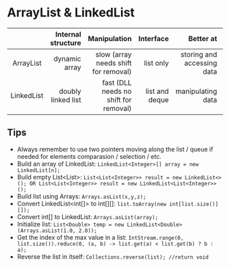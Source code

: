# ArrayList & LinkedList
|            | Internal structure  |  Manipulation                              |  Interface       |  Better at                   |  Performance |
|:----------:|--------------------:|-------------------------------------------:|-----------------:|-----------------------------:|-------------:|
| ArrayList  |  dynamic array      |  slow (array needs shift for removal)   |  list only       |  storing and accessing data  |  O(1)        |
| LinkedList | doubly linked list  |  fast (DLL needs no shift for removal)  |  list and deque  |  manipulating data           |  O(n)        |

## Tips
* Always remember to use two pointers moving along the list / queue if needed for elements comparasion / selection / etc.
* Build an array of LinkedList: ```LinkedList<Integer>[] array = new LinkedList[n];```
* Build empty List<List<Integer>>: ```List<List<Integer>> result = new LinkedList<>(); OR List<List<Integer>> result = new LinkedList<List<Integer>>();```
* Build list using Arrays: ```Arrays.asList(x,y,z);```
* Convert LinkedList<int[]> to int[][]: ```list.toArray(new int[list.size()][]);```
* Convert int[] to LinkedList<Integer>: ```Arrays.asList(array);```
* Initialize list: ```List<Double> temp = new LinkedList<Double>(Arrays.asList(1.0, 2.0));```
* Get the index of the max value in a list: ```IntStream.range(0, list.size()).reduce(0, (a, b) -> list.get(a) < list.get(b) ? b : a);```
* Reverse the list in itself: ```Collections.reverse(list); //return void```
